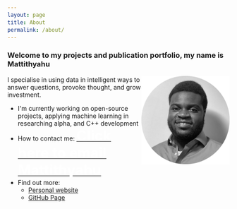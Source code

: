 ```yaml
---
layout: page
title: About
permalink: /about/
---
```

### Welcome to my projects and publication portfolio, my name is **Mattithyahu**

<img src="/images/My photo1.png" style="float:right;width:200px;height:200px;"/>

I specialise in using data in intelligent ways to answer questions, provoke thought, and grow investment. 

*   I'm currently working on open-source projects, applying machine learning in researching alpha, and C++ development
*   How to contact me: <a href="mailto:contactmattithyahu@gmail.com"><font size="6" color='white'><strong>Click here to email Mattithyahu</strong></font></a>
*   Find out more:
    *   [Personal website](https://mattithyahutech.co.uk)
    *   [GitHub Page](https://github.com/MattithyahuData)




[jekyll-organization]: https://github.com/jekyll
